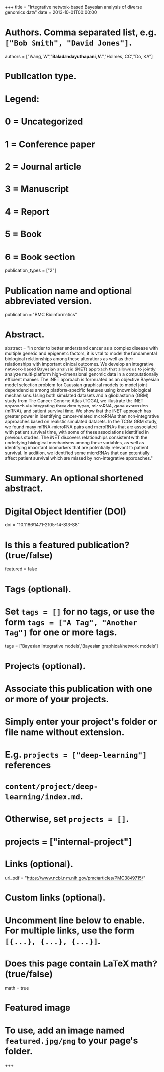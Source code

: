 +++
title = "Integrative network-based Bayesian analysis of diverse genomics data"
date = 2013-10-01T00:00:00

# Authors. Comma separated list, e.g. `["Bob Smith", "David Jones"]`.
authors = ["Wang, W","**Baladandayuthapani, V.**","Holmes, CC","Do, KA"]

# Publication type.
# Legend:
# 0 = Uncategorized
# 1 = Conference paper
# 2 = Journal article
# 3 = Manuscript
# 4 = Report
# 5 = Book
# 6 = Book section
publication_types = ["2"]

# Publication name and optional abbreviated version.
publication = "BMC Bioinformatics"

# Abstract.
abstract = "In order to better understand cancer as a complex disease with multiple genetic and epigenetic factors, it is vital to model the fundamental biological relationships among these alterations as well as their relationships with important clinical outcomes. We develop an integrative network-based Bayesian analysis (iNET) approach that allows us to jointly analyze multi-platform high-dimensional genomic data in a computationally efficient manner. The iNET approach is formulated as an objective Bayesian model selection problem for Gaussian graphical models to model joint dependencies among platform-specific features using known biological mechanisms. Using both simulated datasets and a glioblastoma (GBM) study from The Cancer Genome Atlas (TCGA), we illustrate the iNET approach via integrating three data types, microRNA, gene expression (mRNA), and patient survival time. We show that the iNET approach has greater power in identifying cancer-related microRNAs than non-integrative approaches based on realistic simulated datasets. In the TCGA GBM study, we found many mRNA-microRNA pairs and microRNAs that are associated with patient survival time, with some of these associations identified in previous studies. The iNET discovers relationships consistent with the underlying biological mechanisms among these variables, as well as identifying important biomarkers that are potentially relevant to patient survival. In addition, we identified some microRNAs that can potentially affect patient survival which are missed by non-integrative approaches."

# Summary. An optional shortened abstract.

# Digital Object Identifier (DOI)
doi = "10.1186/1471-2105-14-S13-S8"

# Is this a featured publication? (true/false)
featured = false

# Tags (optional).
#   Set `tags = []` for no tags, or use the form `tags = ["A Tag", "Another Tag"]` for one or more tags.
tags = ['Bayesian Integrative models','Bayesian graphical/network models']

# Projects (optional).
#   Associate this publication with one or more of your projects.
#   Simply enter your project's folder or file name without extension.
#   E.g. `projects = ["deep-learning"]` references 
#   `content/project/deep-learning/index.md`.
#   Otherwise, set `projects = []`.
# projects = ["internal-project"]

# Links (optional).
 url_pdf = "https://www.ncbi.nlm.nih.gov/pmc/articles/PMC3849715/"




# Custom links (optional).
#   Uncomment line below to enable. For multiple links, use the form `[{...}, {...}, {...}]`.

# Does this page contain LaTeX math? (true/false)
math = true

# Featured image
# To use, add an image named `featured.jpg/png` to your page's folder. 
+++

